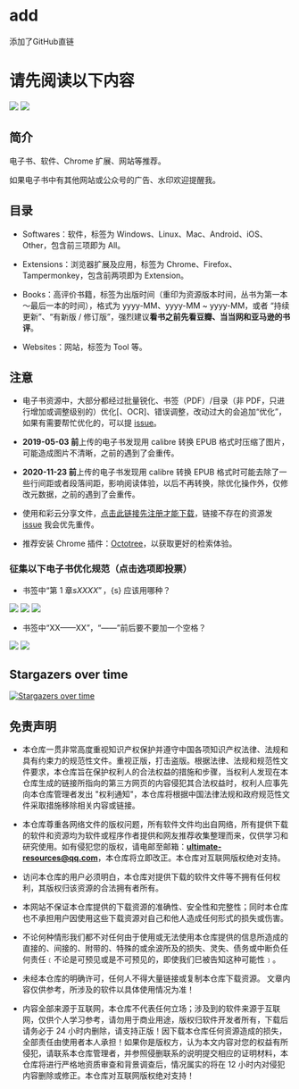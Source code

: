 # add
添加了GitHub直链


# 请先阅读以下内容

[![](https://img.shields.io/badge/made%20with-%e2%9d%a4-ff69b4.svg?style=flat-square)](#)
[![](https://img.shields.io/badge/for%201000+%20users-🐧-388adc.svg)](//shang.qq.com/wpa/qunwpa?idkey=a3bb2045ed46fc0da55c10def4752d29c20bd6e99f925434ddd758c8e34e0d96)

## 简介

电子书、软件、Chrome 扩展、网站等推荐。

如果电子书中有其他网站或公众号的广告、水印欢迎提醒我。

## 目录

* Softwares：软件，标签为 Windows、Linux、Mac、Android、iOS、Other，包含前三项即为 All。

* Extensions：浏览器扩展及应用，标签为 Chrome、Firefox、Tampermonkey，包含前两项即为 Extension。

* Books：高评价书籍，标签为出版时间（重印为资源版本时间，丛书为第一本～最后一本的时间），格式为 yyyy-MM、yyyy-MM ~ yyyy-MM，或者 “持续更新”、“有新版 / 修订版”，强烈建议**看书之前先看豆瓣、当当网和亚马逊的书评**。

* Websites：网站，标签为 Tool 等。

## 注意

* 电子书资源中，大部分都经过批量锐化、书签（PDF）/目录（非 PDF，只进行增加或调整级别的）优化[、OCR]、错误调整，改动过大的会追加“优化”，如果有需要帮忙优化的，可以提 [issue](../../issues/3)。

* **2019-05-03 前**上传的电子书发现用 calibre 转换 EPUB 格式时压缩了图片，可能造成图片不清晰，之前的遇到了会重传。

* **2020-11-23 前**上传的电子书发现用 calibre 转换 EPUB 格式时可能去除了一些行间距或者段落间距，影响阅读体验，以后不再转换，除优化操作外，仅修改元数据，之前的遇到了会重传。

* 使用和彩云分享文件，[点击此链接先注册才能下载](https://caiyun.feixin.10086.cn:7071/portal/newsignin/share.jsp?id=JwipEEGs8fMzR9XGMAFJbFo7NsvWPC7o3ZomLZOQvdg%3D0001591241446343&phone=176****2928)，链接不存在的资源发 [issue](../../issues/4) 我会优先重传。

* 推荐安装 Chrome 插件：[Octotree](https://www.chromefor.com/?s=Octotree)，以获取更好的检索体验。

### 征集以下电子书优化规范（点击选项即投票）

* 书签中“第 1 章${s}XXXX”，${s} 应该用哪种？

[![](https://api.gh-polls.com/poll/01CZWAT16HQXVZEJFVQ0YKVJWW/%E4%B8%80%E4%B8%AA%E5%8D%8A%E8%A7%92%E7%A9%BA%E6%A0%BC)](https://api.gh-polls.com/poll/01CZWAT16HQXVZEJFVQ0YKVJWW/%E4%B8%80%E4%B8%AA%E5%8D%8A%E8%A7%92%E7%A9%BA%E6%A0%BC/vote)
[![](https://api.gh-polls.com/poll/01CZWAT16HQXVZEJFVQ0YKVJWW/%E4%B8%A4%E4%B8%AA%E5%8D%8A%E8%A7%92%E7%A9%BA%E6%A0%BC)](https://api.gh-polls.com/poll/01CZWAT16HQXVZEJFVQ0YKVJWW/%E4%B8%A4%E4%B8%AA%E5%8D%8A%E8%A7%92%E7%A9%BA%E6%A0%BC/vote)
[![](https://api.gh-polls.com/poll/01CZWAT16HQXVZEJFVQ0YKVJWW/%E4%B8%80%E4%B8%AA%E5%85%A8%E8%A7%92%E7%A9%BA%E6%A0%BC)](https://api.gh-polls.com/poll/01CZWAT16HQXVZEJFVQ0YKVJWW/%E4%B8%80%E4%B8%AA%E5%85%A8%E8%A7%92%E7%A9%BA%E6%A0%BC/vote)

* 书签中“XX——XX”，“——”前后要不要加一个空格？

[![](https://api.gh-polls.com/poll/01CZWAYRRX1935XZBRSG09K2G5/true)](https://api.gh-polls.com/poll/01CZWAYRRX1935XZBRSG09K2G5/true/vote)
[![](https://api.gh-polls.com/poll/01CZWAYRRX1935XZBRSG09K2G5/false)](https://api.gh-polls.com/poll/01CZWAYRRX1935XZBRSG09K2G5/false/vote)

## Stargazers over time

[![Stargazers over time](https://starchart.cc/duanluan/ultimate-resources-zh-hans.svg)](https://starchart.cc/duanluan/ultimate-resources-zh-hans)

## 免责声明

* 本仓库一贯非常高度重视知识产权保护并遵守中国各项知识产权法律、法规和具有约束力的规范性文件。重视正版，打击盗版。根据法律、法规和规范性文件要求，本仓库旨在保护权利人的合法权益的措施和步骤，当权利人发现在本仓库生成的链接所指向的第三方网页的内容侵犯其合法权益时，权利人应事先向本仓库管理者发出 "权利通知"，本仓库将根据中国法律法规和政府规范性文件采取措施移除相关内容或链接。

* 本仓库尊重各网络文件的版权问题，所有软件文件均出自网络，所有提供下载的软件和资源均为软件或程序作者提供和网友推荐收集整理而来，仅供学习和研究使用。如有侵犯您的版权，请电邮至邮箱：**ultimate-resources@qq.com**，本仓库将立即改正。本仓库对互联网版权绝对支持。

* 访问本仓库的用户必须明白，本仓库对提供下载的软件文件等不拥有任何权利，其版权归该资源的合法拥有者所有。 

* 本网站不保证本仓库提供的下载资源的准确性、安全性和完整性；同时本仓库也不承担用户因使用这些下载资源对自己和他人造成任何形式的损失或伤害。 

* 不论何种情形我们都不对任何由于使用或无法使用本仓库提供的信息所造成的直接的、间接的、附带的、特殊的或余波所及的损失、灵失、债务或中断负任何责任﹝不论是可预见或是不可预见的，即使我们巳被告知这种可能性﹞。

* 未经本仓库的明确许可，任何人不得大量链接或复制本仓库下载资源。
文章内容仅供参考，所涉及的软件以具体使用情况为准！

* 内容全部来源于互联网，本仓库不代表任何立场；涉及到的软件来源于互联网，仅供个人学习参考，请勿用于商业用途，版权归软件开发者所有，下载后请务必于 24 小时内删除，请支持正版！因下载本仓库任何资源造成的损失，全部责任由使用者本人承担！如果你是版权方，认为本文内容对您的权益有所侵犯，请联系本仓库管理者，并参照侵删联系的说明提交相应的证明材料，本仓库将进行严格地资质审查和背景调查后，情况属实的将在 12 小时内对侵犯内容删除或修正。本仓库对互联网版权绝对支持！
